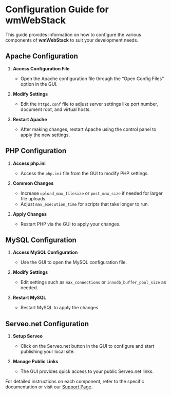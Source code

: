 # Configuration Guide for wmWebStack

This guide provides information on how to configure the various components of **wmWebStack** to suit your development needs.

## Apache Configuration

1. **Access Configuration File**
   - Open the Apache configuration file through the “Open Config Files” option in the GUI.

2. **Modify Settings**
   - Edit the `httpd.conf` file to adjust server settings like port number, document root, and virtual hosts.

3. **Restart Apache**
   - After making changes, restart Apache using the control panel to apply the new settings.

## PHP Configuration

1. **Access php.ini**
   - Access the `php.ini` file from the GUI to modify PHP settings.

2. **Common Changes**
   - Increase `upload_max_filesize` or `post_max_size` if needed for larger file uploads.
   - Adjust `max_execution_time` for scripts that take longer to run.

3. **Apply Changes**
   - Restart PHP via the GUI to apply your changes.

## MySQL Configuration

1. **Access MySQL Configuration**
   - Use the GUI to open the MySQL configuration file.

2. **Modify Settings**
   - Edit settings such as `max_connections` or `innodb_buffer_pool_size` as needed.

3. **Restart MySQL**
   - Restart MySQL to apply the changes.

## Serveo.net Configuration

1. **Setup Serveo**
   - Click on the Serveo.net button in the GUI to configure and start publishing your local site.

2. **Manage Public Links**
   - The GUI provides quick access to your public Serveo.net links.

For detailed instructions on each component, refer to the specific documentation or visit our [Support Page](https://webstack.wikimint.com/support).
